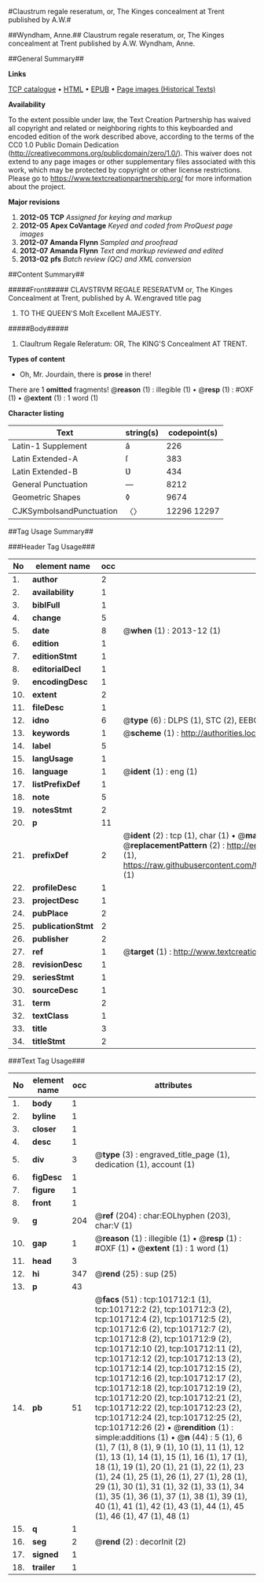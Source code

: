 #Claustrum regale reseratum, or, The Kinges concealment at Trent published by A.W.#

##Wyndham, Anne.##
Claustrum regale reseratum, or, The Kinges concealment at Trent published by A.W.
Wyndham, Anne.

##General Summary##

**Links**

[TCP catalogue](http://www.ota.ox.ac.uk/tcp/)  • 
[HTML](http://tei.it.ox.ac.uk/tcp/Texts-HTML/free/A67/A67220.html)  • 
[EPUB](http://tei.it.ox.ac.uk/tcp/Texts-EPUB/free/A67/A67220.epub) • 
[Page images (Historical Texts)](https://historicaltexts.jisc.ac.uk/eebo-13764605e)

**Availability**

To the extent possible under law, the Text Creation Partnership has waived all copyright and related or neighboring rights to this keyboarded and encoded edition of the work described above, according to the terms of the CC0 1.0 Public Domain Dedication (http://creativecommons.org/publicdomain/zero/1.0/). This waiver does not extend to any page images or other supplementary files associated with this work, which may be protected by copyright or other license restrictions. Please go to https://www.textcreationpartnership.org/ for more information about the project.

**Major revisions**

1. __2012-05__ __TCP__ *Assigned for keying and markup*
1. __2012-05__ __Apex CoVantage__ *Keyed and coded from ProQuest page images*
1. __2012-07__ __Amanda Flynn__ *Sampled and proofread*
1. __2012-07__ __Amanda Flynn__ *Text and markup reviewed and edited*
1. __2013-02__ __pfs__ *Batch review (QC) and XML conversion*

##Content Summary##

#####Front#####
CLAVSTRVM REGALE RESERATVM or, The Kinges Concealment at Trent, published by A. W.engraved title pag
1. TO THE QUEEN'S Moſt Excellent MAJESTY.

#####Body#####

1. Clauſtrum Regale Reſeratum: OR, The KING'S Concealment AT TRENT.

**Types of content**

  * Oh, Mr. Jourdain, there is **prose** in there!

There are 1 **omitted** fragments! 
 @__reason__ (1) : illegible (1)  •  @__resp__ (1) : #OXF (1)  •  @__extent__ (1) : 1 word (1)

**Character listing**


|Text|string(s)|codepoint(s)|
|---|---|---|
|Latin-1 Supplement|â|226|
|Latin Extended-A|ſ|383|
|Latin Extended-B|Ʋ|434|
|General Punctuation|—|8212|
|Geometric Shapes|◊|9674|
|CJKSymbolsandPunctuation|〈〉|12296 12297|

##Tag Usage Summary##

###Header Tag Usage###

|No|element name|occ|attributes|
|---|---|---|---|
|1.|__author__|2||
|2.|__availability__|1||
|3.|__biblFull__|1||
|4.|__change__|5||
|5.|__date__|8| @__when__ (1) : 2013-12 (1)|
|6.|__edition__|1||
|7.|__editionStmt__|1||
|8.|__editorialDecl__|1||
|9.|__encodingDesc__|1||
|10.|__extent__|2||
|11.|__fileDesc__|1||
|12.|__idno__|6| @__type__ (6) : DLPS (1), STC (2), EEBO-CITATION (1), OCLC (1), VID (1)|
|13.|__keywords__|1| @__scheme__ (1) : http://authorities.loc.gov/ (1)|
|14.|__label__|5||
|15.|__langUsage__|1||
|16.|__language__|1| @__ident__ (1) : eng (1)|
|17.|__listPrefixDef__|1||
|18.|__note__|5||
|19.|__notesStmt__|2||
|20.|__p__|11||
|21.|__prefixDef__|2| @__ident__ (2) : tcp (1), char (1)  •  @__matchPattern__ (2) : ([0-9\-]+):([0-9IVX]+) (1), (.+) (1)  •  @__replacementPattern__ (2) : http://eebo.chadwyck.com/downloadtiff?vid=$1&page=$2 (1), https://raw.githubusercontent.com/textcreationpartnership/Texts/master/tcpchars.xml#$1 (1)|
|22.|__profileDesc__|1||
|23.|__projectDesc__|1||
|24.|__pubPlace__|2||
|25.|__publicationStmt__|2||
|26.|__publisher__|2||
|27.|__ref__|1| @__target__ (1) : http://www.textcreationpartnership.org/docs/. (1)|
|28.|__revisionDesc__|1||
|29.|__seriesStmt__|1||
|30.|__sourceDesc__|1||
|31.|__term__|2||
|32.|__textClass__|1||
|33.|__title__|3||
|34.|__titleStmt__|2||


###Text Tag Usage###

|No|element name|occ|attributes|
|---|---|---|---|
|1.|__body__|1||
|2.|__byline__|1||
|3.|__closer__|1||
|4.|__desc__|1||
|5.|__div__|3| @__type__ (3) : engraved_title_page (1), dedication (1), account (1)|
|6.|__figDesc__|1||
|7.|__figure__|1||
|8.|__front__|1||
|9.|__g__|204| @__ref__ (204) : char:EOLhyphen (203), char:V (1)|
|10.|__gap__|1| @__reason__ (1) : illegible (1)  •  @__resp__ (1) : #OXF (1)  •  @__extent__ (1) : 1 word (1)|
|11.|__head__|3||
|12.|__hi__|347| @__rend__ (25) : sup (25)|
|13.|__p__|43||
|14.|__pb__|51| @__facs__ (51) : tcp:101712:1 (1), tcp:101712:2 (2), tcp:101712:3 (2), tcp:101712:4 (2), tcp:101712:5 (2), tcp:101712:6 (2), tcp:101712:7 (2), tcp:101712:8 (2), tcp:101712:9 (2), tcp:101712:10 (2), tcp:101712:11 (2), tcp:101712:12 (2), tcp:101712:13 (2), tcp:101712:14 (2), tcp:101712:15 (2), tcp:101712:16 (2), tcp:101712:17 (2), tcp:101712:18 (2), tcp:101712:19 (2), tcp:101712:20 (2), tcp:101712:21 (2), tcp:101712:22 (2), tcp:101712:23 (2), tcp:101712:24 (2), tcp:101712:25 (2), tcp:101712:26 (2)  •  @__rendition__ (1) : simple:additions (1)  •  @__n__ (44) : 5 (1), 6 (1), 7 (1), 8 (1), 9 (1), 10 (1), 11 (1), 12 (1), 13 (1), 14 (1), 15 (1), 16 (1), 17 (1), 18 (1), 19 (1), 20 (1), 21 (1), 22 (1), 23 (1), 24 (1), 25 (1), 26 (1), 27 (1), 28 (1), 29 (1), 30 (1), 31 (1), 32 (1), 33 (1), 34 (1), 35 (1), 36 (1), 37 (1), 38 (1), 39 (1), 40 (1), 41 (1), 42 (1), 43 (1), 44 (1), 45 (1), 46 (1), 47 (1), 48 (1)|
|15.|__q__|1||
|16.|__seg__|2| @__rend__ (2) : decorInit (2)|
|17.|__signed__|1||
|18.|__trailer__|1||

